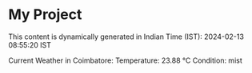# My Project

This content is dynamically generated in Indian Time (IST): 2024-02-13 08:55:20 IST


Current Weather in Coimbatore:
Temperature: 23.88 °C
Condition: mist
